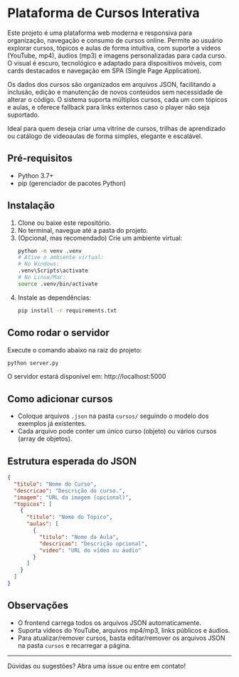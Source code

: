 # Plataforma de Cursos Interativa

Este projeto é uma plataforma web moderna e responsiva para organização, navegação e consumo de cursos online. Permite ao usuário explorar cursos, tópicos e aulas de forma intuitiva, com suporte a vídeos (YouTube, mp4), áudios (mp3) e imagens personalizadas para cada curso. O visual é escuro, tecnológico e adaptado para dispositivos móveis, com cards destacados e navegação em SPA (Single Page Application).

Os dados dos cursos são organizados em arquivos JSON, facilitando a inclusão, edição e manutenção de novos conteúdos sem necessidade de alterar o código. O sistema suporta múltiplos cursos, cada um com tópicos e aulas, e oferece fallback para links externos caso o player não seja suportado.

Ideal para quem deseja criar uma vitrine de cursos, trilhas de aprendizado ou catálogo de videoaulas de forma simples, elegante e escalável.

## Pré-requisitos
- Python 3.7+
- pip (gerenciador de pacotes Python)

## Instalação
1. Clone ou baixe este repositório.
2. No terminal, navegue até a pasta do projeto.
3. (Opcional, mas recomendado) Crie um ambiente virtual:
   ```bash
   python -m venv .venv
   # Ative o ambiente virtual:
   # No Windows:
   .venv\Scripts\activate
   # No Linux/Mac:
   source .venv/bin/activate
   ```
4. Instale as dependências:
   ```bash
   pip install -r requirements.txt
   ```

## Como rodar o servidor
Execute o comando abaixo na raiz do projeto:
```bash
python server.py
```
O servidor estará disponível em: http://localhost:5000

## Como adicionar cursos
- Coloque arquivos `.json` na pasta `cursos/` seguindo o modelo dos exemplos já existentes.
- Cada arquivo pode conter um único curso (objeto) ou vários cursos (array de objetos).

## Estrutura esperada do JSON
```json
{
  "titulo": "Nome do Curso",
  "descricao": "Descrição do curso.",
  "imagem": "URL da imagem (opcional)",
  "topicos": [
    {
      "titulo": "Nome do Tópico",
      "aulas": [
        {
          "titulo": "Nome da Aula",
          "descricao": "Descrição opcional",
          "video": "URL do vídeo ou áudio"
        }
      ]
    }
  ]
}
```

## Observações
- O frontend carrega todos os arquivos JSON automaticamente.
- Suporta vídeos do YouTube, arquivos mp4/mp3, links públicos e áudios.
- Para atualizar/remover cursos, basta editar/remover os arquivos JSON na pasta `cursos` e recarregar a página.

---
Dúvidas ou sugestões? Abra uma issue ou entre em contato!
